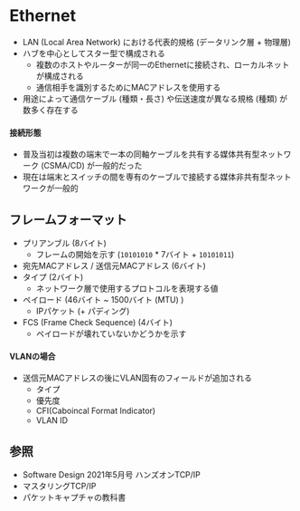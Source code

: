 # Ethernet
- LAN (Local Area Network) における代表的規格 (データリンク層 + 物理層)
- ハブを中心としてスター型で構成される
  - 複数のホストやルーターが同一のEthernetに接続され、ローカルネットが構成される
  - 通信相手を識別するためにMACアドレスを使用する
- 用途によって通信ケーブル (種類・長さ) や伝送速度が異なる規格 (種類) が数多く存在する

#### 接続形態
- 普及当初は複数の端末で一本の同軸ケーブルを共有する媒体共有型ネットワーク (CSMA/CD) が一般的だった
- 現在は端末とスイッチの間を専有のケーブルで接続する媒体非共有型ネットワークが一般的

## フレームフォーマット
- プリアンブル (8バイト)
  - フレームの開始を示す (`10101010` * 7バイト + `10101011`)
- 宛先MACアドレス / 送信元MACアドレス (6バイト)
- タイプ (2バイト)
  - ネットワーク層で使用するプロトコルを表現する値
- ペイロード (46バイト ~ 1500バイト (MTU) )
  - IPパケット (+ パディング)
- FCS (Frame Check Sequence) (4バイト)
  - ペイロードが壊れていないかどうかを示す

#### VLANの場合
- 送信元MACアドレスの後にVLAN固有のフィールドが追加される
  - タイプ
  - 優先度
  - CFI(Caboincal Format Indicator)
  - VLAN ID

## 参照
- Software Design 2021年5月号 ハンズオンTCP/IP
- マスタリングTCP/IP
- パケットキャプチャの教科書
